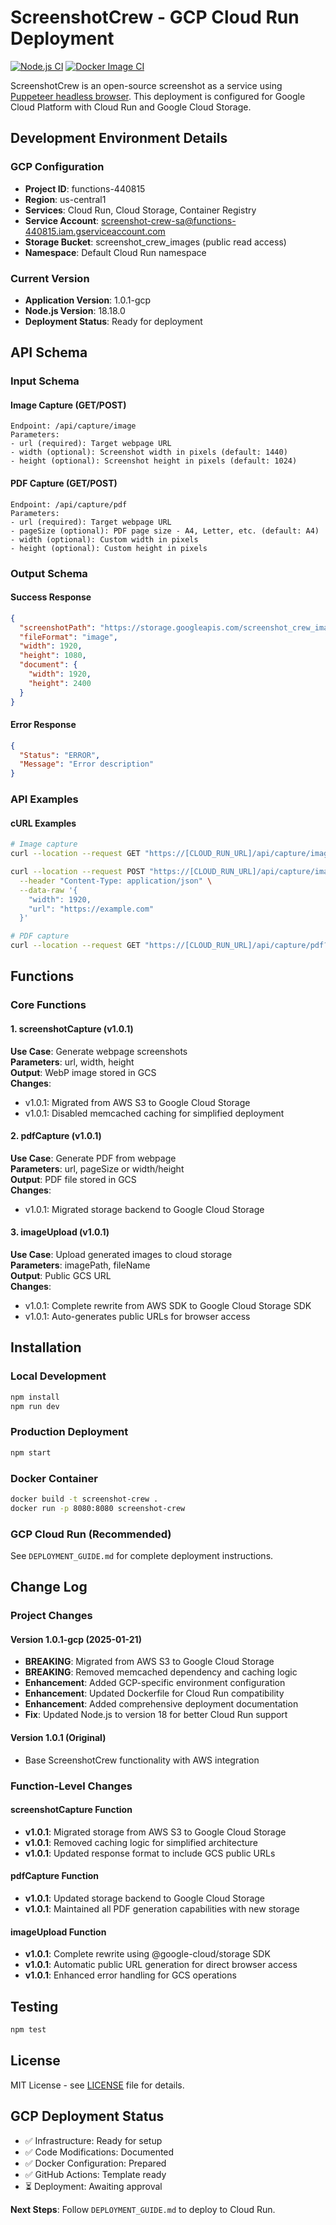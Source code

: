 # ScreenshotCrew - GCP Cloud Run Deployment

[![Node.js CI](https://github.com/jadiagaurang/ScreenshotCrew/actions/workflows/node.js.yml/badge.svg)](https://github.com/jadiagaurang/ScreenshotCrew/actions/workflows/node.js.yml)
[![Docker Image CI](https://github.com/jadiagaurang/ScreenshotCrew/actions/workflows/docker-image.yml/badge.svg)](https://github.com/jadiagaurang/ScreenshotCrew/actions/workflows/docker-image.yml)

ScreenshotCrew is an open-source screenshot as a service using [Puppeteer headless browser](https://github.com/puppeteer/puppeteer). This deployment is configured for Google Cloud Platform with Cloud Run and Google Cloud Storage.

## Development Environment Details

### GCP Configuration
- **Project ID**: functions-440815
- **Region**: us-central1  
- **Services**: Cloud Run, Cloud Storage, Container Registry
- **Service Account**: screenshot-crew-sa@functions-440815.iam.gserviceaccount.com
- **Storage Bucket**: screenshot_crew_images (public read access)
- **Namespace**: Default Cloud Run namespace

### Current Version
- **Application Version**: 1.0.1-gcp
- **Node.js Version**: 18.18.0
- **Deployment Status**: Ready for deployment

## API Schema

### Input Schema

#### Image Capture (GET/POST)
```
Endpoint: /api/capture/image
Parameters:
- url (required): Target webpage URL
- width (optional): Screenshot width in pixels (default: 1440)
- height (optional): Screenshot height in pixels (default: 1024)
```

#### PDF Capture (GET/POST)  
```
Endpoint: /api/capture/pdf
Parameters:
- url (required): Target webpage URL
- pageSize (optional): PDF page size - A4, Letter, etc. (default: A4)
- width (optional): Custom width in pixels
- height (optional): Custom height in pixels
```

### Output Schema

#### Success Response
```json
{
  "screenshotPath": "https://storage.googleapis.com/screenshot_crew_images/[UUID].webp",
  "fileFormat": "image",
  "width": 1920,
  "height": 1080,
  "document": {
    "width": 1920,
    "height": 2400
  }
}
```

#### Error Response
```json
{
  "Status": "ERROR",
  "Message": "Error description"
}
```

### API Examples

#### cURL Examples
```bash
# Image capture
curl --location --request GET "https://[CLOUD_RUN_URL]/api/capture/image?width=1920&url=https://example.com"

curl --location --request POST "https://[CLOUD_RUN_URL]/api/capture/image" \
  --header "Content-Type: application/json" \
  --data-raw '{
    "width": 1920,
    "url": "https://example.com"
  }'

# PDF capture
curl --location --request GET "https://[CLOUD_RUN_URL]/api/capture/pdf?pageSize=A4&url=https://example.com"
```

## Functions

### Core Functions

#### 1. screenshotCapture (v1.0.1)
**Use Case**: Generate webpage screenshots  
**Parameters**: url, width, height  
**Output**: WebP image stored in GCS  
**Changes**: 
- v1.0.1: Migrated from AWS S3 to Google Cloud Storage
- v1.0.1: Disabled memcached caching for simplified deployment

#### 2. pdfCapture (v1.0.1)  
**Use Case**: Generate PDF from webpage  
**Parameters**: url, pageSize or width/height  
**Output**: PDF file stored in GCS  
**Changes**:
- v1.0.1: Migrated storage backend to Google Cloud Storage

#### 3. imageUpload (v1.0.1)
**Use Case**: Upload generated images to cloud storage  
**Parameters**: imagePath, fileName  
**Output**: Public GCS URL  
**Changes**:
- v1.0.1: Complete rewrite from AWS SDK to Google Cloud Storage SDK
- v1.0.1: Auto-generates public URLs for browser access

## Installation

### Local Development
```bash
npm install
npm run dev
```

### Production Deployment  
```bash
npm start
```

### Docker Container
```bash
docker build -t screenshot-crew .
docker run -p 8080:8080 screenshot-crew
```

### GCP Cloud Run (Recommended)
See `DEPLOYMENT_GUIDE.md` for complete deployment instructions.

## Change Log

### Project Changes

#### Version 1.0.1-gcp (2025-01-21)
- **BREAKING**: Migrated from AWS S3 to Google Cloud Storage  
- **BREAKING**: Removed memcached dependency and caching logic
- **Enhancement**: Added GCP-specific environment configuration
- **Enhancement**: Updated Dockerfile for Cloud Run compatibility
- **Enhancement**: Added comprehensive deployment documentation
- **Fix**: Updated Node.js to version 18 for better Cloud Run support

#### Version 1.0.1 (Original)
- Base ScreenshotCrew functionality with AWS integration

### Function-Level Changes

#### screenshotCapture Function
- **v1.0.1**: Migrated storage from AWS S3 to Google Cloud Storage
- **v1.0.1**: Removed caching logic for simplified architecture  
- **v1.0.1**: Updated response format to include GCS public URLs

#### pdfCapture Function  
- **v1.0.1**: Updated storage backend to Google Cloud Storage
- **v1.0.1**: Maintained all PDF generation capabilities with new storage

#### imageUpload Function
- **v1.0.1**: Complete rewrite using @google-cloud/storage SDK
- **v1.0.1**: Automatic public URL generation for direct browser access
- **v1.0.1**: Enhanced error handling for GCS operations

## Testing

```bash
npm test
```

## License

MIT License - see [LICENSE](LICENSE) file for details.

## GCP Deployment Status

- ✅ Infrastructure: Ready for setup
- ✅ Code Modifications: Documented  
- ✅ Docker Configuration: Prepared
- ✅ GitHub Actions: Template ready
- ⏳ Deployment: Awaiting approval

**Next Steps**: Follow `DEPLOYMENT_GUIDE.md` to deploy to Cloud Run.
